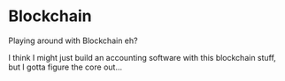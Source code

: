 # Blockchain
Playing around with Blockchain eh?


I think I might just build an accounting software with this blockchain stuff, but I gotta figure the core out...
